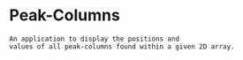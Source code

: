 # Peak-Columns

    An application to display the positions and 
    values of all peak-columns found within a given 2D array.